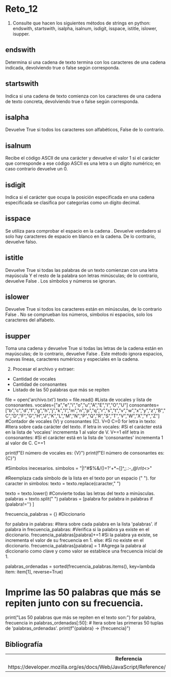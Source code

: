 # Reto_12

1. Consulte que hacen los siguientes métodos de strings en python: endswith, startswith, isalpha, isalnum, isdigit, isspace, istitle, islower, isupper.
## endswith
Determina si una cadena de texto termina con los caracteres de una cadena indicada, devolviendo true o false según corresponda.
## startswith
Indica si una cadena de texto comienza con los caracteres de una cadena de texto concreta, devolviendo true o false según corresponda.
## isalpha
Devuelve True si todos los caracteres son alfabéticos, False de lo contrario.
## isalnum
Recibe el código ASCII de una carácter y devuelve el valor 1 si el carácter que corresponde a ese código ASCII es una letra o un dígito numérico; en caso contrario devuelve un 0.
## isdigit
Indica si el carácter que ocupa la posición especificada en una cadena especificada se clasifica por categorías como un dígito decimal.
## isspace
Se utiliza para comprobar el espacio en la cadena . Devuelve verdadero si solo hay caracteres de espacio en blanco en la cadena. De lo contrario, devuelve falso.
## istitle
Devuelve True si todas las palabras de un texto comienzan con una letra mayúscula Y el resto de la palabra son letras minúsculas; de lo contrario, devuelve False . Los símbolos y números se ignoran.
## islower
Devuelve True si todos los caracteres están en minúsculas, de lo contrario False . No se comprueban los números, símbolos ni espacios, solo los caracteres del alfabeto.
## isupper
Toma una cadena y devuelve True si todas las letras de la cadena están en mayúsculas; de lo contrario, devuelve False . Este método ignora espacios, nuevas líneas, caracteres numéricos y especiales en la cadena.


2. Procesar el archivo y extraer:

* Cantidad de vocales
* Cantidad de consonantes
* Listado de las 50 palabras que más se repiten

file = open('archivo.txt') 
texto = file.read() 
#Lista de vocales y lista de consonantes.
vocales=["a","e","i","o","u","A","E","I","O","U"]
consonantes=["b","c","d","f","g","h","j","k","l","m","n","p","q","r","s","t","v","w","x","y","z","B","C","D","F","G","H","J","K","L","M","N","P","Q","R","S","T","V","W","X","Y","Z"]
#Contador de vocales (V) y consonantes (C).
V=0
C=0
for letra in texto: #Itera sobre cada carácter del texto.
    if letra in vocales: #Si el carácter está en la lista de 'vocales' incrememta 1 al valor de V.
        V+=1
    elif letra in consonantes: #Si el carácter está en la lista de 'consonantes' incrememta 1 al valor de C.
        C+=1

print(f"El número de vocales es: {V}")
print(f"El número de consonantes es: {C}")

#Simbolos inecesarios.
simbolos = "|!\"#$%&/()=?'+*~[]^,;.:-_@\n\t<>" 

#Reemplaza cada símbolo de la lista en el texto por un espacio (" ").
for caracter in simbolos:
    texto = texto.replace(caracter," ")

texto = texto.lower() #Convierte todas las letras del texto a minúsculas.
palabras = texto.split(" ")
palabras = [palabra for palabra in palabras if (palabra!='') ]  

frecuencia_palabras = {} #Diccionario

for palabra in palabras: #Itera sobre cada palabra en la lista 'palabras'.
    if palabra in frecuencia_palabras: #Verifica si la palabra ya existe en el diccionario.
        frecuencia_palabras[palabra]+=1 #Si la palabra ya existe, se incrementa el valor de su frecuencia en 1.
    else:
#Si no existe en el diccionario.
        frecuencia_palabras[palabra] = 1 #Agrega la palabra al diccionario como clave y como valor se establece una frecuencia inicial de 1.

palabras_ordenadas = sorted(frecuencia_palabras.items(), key=lambda item: item[1], reverse=True)

# Imprime las 50 palabras que más se repiten junto con su frecuencia.
print("Las 50 palabras que más se repiten en el texto son:")
for palabra, frecuencia in palabras_ordenadas[:50]: # Itera sobre las primeras 50 tuplas de 'palabras_ordenadas'.
    print(f"{palabra} -> {frecuencia}")

<h2>Bibliografía</h2>
    <div class="bibliografia">
        <table>
            <tr>
                <th>Referencia</th>
            </tr>
          <tr>
                <td>https://developer.mozilla.org/es/docs/Web/JavaScript/Reference/Global_Objects/String/startsWith"></a></td>
            </tr> 
          <tr>

